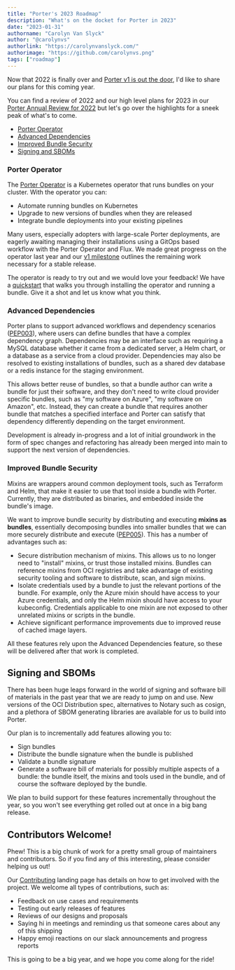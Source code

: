 ```yaml
---
title: "Porter's 2023 Roadmap"
description: "What's on the docket for Porter in 2023"
date: "2023-01-31"
authorname: "Carolyn Van Slyck"
author: "@carolynvs"
authorlink: "https://carolynvanslyck.com/"
authorimage: "https://github.com/carolynvs.png"
tags: ["roadmap"]
---
```


Now that 2022 is finally over and [Porter v1 is out the door](https://getporter.org/blog/v1-is-here/), I'd like to share our plans for this coming year.
<!--more-->

You can find a review of 2022 and our high level plans for 2023 in our [Porter Annual Review for 2022](https://github.com/cncf/toc/pull/951/files) but let's go over the highlights for a sneek peak of what's to come.

* [Porter Operator](#porter-operator)
* [Advanced Dependencies](#advanced-dependencies)
* [Improved Bundle Security](#improved-bundle-security)
* [Signing and SBOMs](#signing-and-sboms)

### Porter Operator

The [Porter Operator](/operator/) is a Kubernetes operator that runs bundles on your cluster. With the operator you can:

* Automate running bundles on Kubernetes
* Upgrade to new versions of bundles when they are released
* Integrate bundle deployments into your existing pipelines

Many users, especially adopters with large-scale Porter deployments, are eagerly awaiting managing their installations using a GitOps based workflow with the Porter Operator and Flux.
We made great progress on the operator last year and our [v1 milestone](https://github.com/getporter/operator/milestone/1) outlines the remaining work necessary for a stable release.

The operator is ready to try out and we would love your feedback!
We have a [quickstart](/operator/quickstart/) that walks you through installing the operator and running a bundle. Give it a shot and let us know what you think.

### Advanced Dependencies

Porter plans to support advanced workflows and dependency scenarios ([PEP003](https://github.com/getporter/proposals/blob/main/pep/003-dependency-namespaces-and-labels.md)), where users can define bundles that have a complex dependency graph.
Dependencies may be an interface such as requiring a MySQL database whether it came from a dedicated server, a Helm chart, or a database as a service from a cloud provider.
Dependencies may also be resolved to existing installations of bundles, such as a shared dev database or a redis instance for the staging environment.

This allows better reuse of bundles, so that a bundle author can write a bundle for just their software, and they don't need to write cloud provider specific bundles, such as "my software on Azure", "my software on Amazon", etc.
Instead, they can create a bundle that requires another bundle that matches a specified interface and Porter can satisfy that dependency differently depending on the target environment.

Development is already in-progress and a lot of initial groundwork in the form of spec changes and refactoring has already been merged into main to support the next version of dependencies.

### Improved Bundle Security

Mixins are wrappers around common deployment tools, such as Terraform and Helm, that make it easier to use that tool inside a bundle with Porter.
Currently, they are distributed as binaries, and embedded inside the bundle's image.

We want to improve bundle security by distributing and executing **mixins as bundles**, essentially decomposing bundles into smaller bundles that we can more securely distribute and execute ([PEP005](https://github.com/getporter/proposals/blob/main/pep/005-mixins-are-bundles.md)).
This has a number of advantages such as:

  * Secure distribution mechanism of mixins. 
    This allows us to no longer need to "install" mixins, or trust those installed mixins.
    Bundles can reference mixins from OCI registries and take advantage of existing security tooling and software to distribute, scan, and sign mixins.
  * Isolate credentials used by a bundle to just the relevant portions of the bundle.
    For example, only the Azure mixin should have access to your Azure credentials, and only the Helm mixin should have access to your kubeconfig.
    Credentials applicable to one mixin are not exposed to other unrelated mixins or scripts in the bundle.
  * Achieve significant performance improvements due to improved reuse of cached image layers.

All these features rely upon the Advanced Dependencies feature, so these will be delivered after that work is completed.

## Signing and SBOMs

There has been huge leaps forward in the world of signing and software bill of materials in the past year that we are ready to jump on and use.
New versions of the OCI Distribution spec, alternatives to Notary such as cosign, and a plethora of SBOM generating libraries are available for us to build into Porter.

Our plan is to incrementally add features allowing you to:

* Sign bundles
* Distribute the bundle signature when the bundle is published
* Validate a bundle signature
* Generate a software bill of materials for possibly multiple aspects of a bundle: the bundle itself, the mixins and tools used in the bundle, and of course the software deployed by the bundle.

We plan to build support for these features incrementally throughout the year, so you won't see everything get rolled out at once in a big bang release.

## Contributors Welcome!
Phew! This is a big chunk of work for a pretty small group of maintainers and contributors.
So if you find any of this interesting, please consider helping us out! 

Our [Contributing](https://getporter.org/contribute/) landing page has details on how to get involved with the project.
We welcome all types of contributions, such as:

* Feedback on use cases and requirements
* Testing out early releases of features
* Reviews of our designs and proposals
* Saying hi in meetings and reminding us that someone cares about any of this shipping
* Happy emoji reactions on our slack announcements and progress reports

This is going to be a big year, and we hope you come along for the ride!
